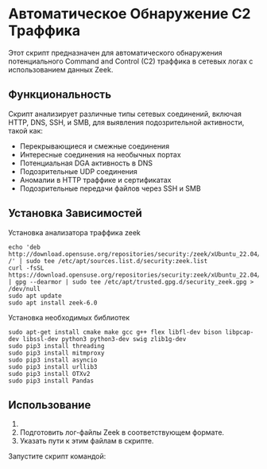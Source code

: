 # Автоматическое Обнаружение C2 Траффика

Этот скрипт предназначен для автоматического обнаружения потенциального Command and Control (C2) траффика в сетевых логах с использованием данных Zeek.

## Функциональность

Скрипт анализирует различные типы сетевых соединений, включая HTTP, DNS, SSH, и SMB, для выявления подозрительной активности, такой как:
- Перекрывающиеся и смежные соединения
- Интересные соединения на необычных портах
- Потенциальная DGA активность в DNS
- Подозрительные UDP соединения
- Аномалии в HTTP траффике и сертификатах
- Подозрительные передачи файлов через SSH и SMB


## Установка Зависимостей
 Установка анализатора траффика zeek
```
echo 'deb http://download.opensuse.org/repositories/security:/zeek/xUbuntu_22.04/ /' | sudo tee /etc/apt/sources.list.d/security:zeek.list
curl -fsSL https://download.opensuse.org/repositories/security:zeek/xUbuntu_22.04/Release.key | gpg --dearmor | sudo tee /etc/apt/trusted.gpg.d/security_zeek.gpg > /dev/null
sudo apt update
sudo apt install zeek-6.0 
```
Установка необходимых библиотек
```
sudo apt-get install cmake make gcc g++ flex libfl-dev bison libpcap-dev libssl-dev python3 python3-dev swig zlib1g-dev
sudo pip3 install threading
sudo pip3 install mitmproxy
sudo pip3 install asyncio
sudo pip3 install urllib3
sudo pip3 install OTXv2
sudo pip3 install Pandas
```

## Использование
1. 
2. Подготовить лог-файлы Zeek в соответствующем формате.
3. Указать пути к этим файлам в скрипте.

Запустите скрипт командой:


